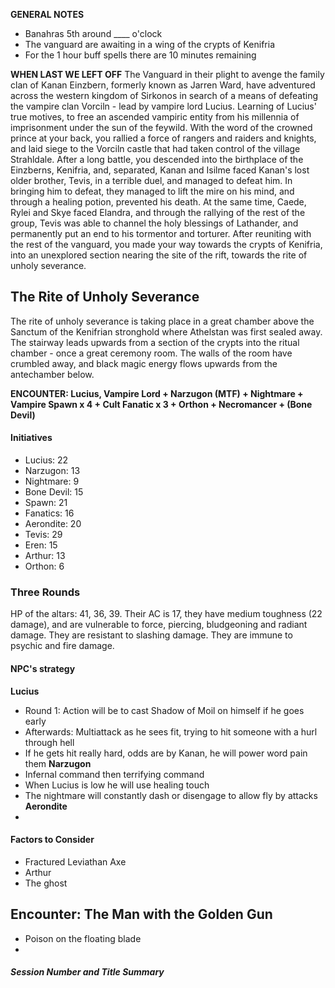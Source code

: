 **GENERAL NOTES**
- Banahras 5th around \_\_\_\_ o'clock
- The vanguard are awaiting in a wing of the crypts of Kenifria
- For the 1 hour buff spells there are 10 minutes remaining

**WHEN LAST WE LEFT OFF**
The Vanguard in their plight to avenge the family clan of Kanan Einzbern, formerly known as Jarren Ward, have adventured across the western kingdom of Sirkonos in search of a means of defeating the vampire clan Vorciln - lead by vampire lord Lucius. Learning of Lucius' true motives, to free an ascended vampiric entity from his millennia of imprisonment under the sun of the feywild. With the word of the crowned prince at your back, you rallied a force of rangers and raiders and knights, and laid siege to the Vorciln castle that had taken control of the village Strahldale. After a long battle, you descended into the birthplace of the Einzberns, Kenifria, and, separated, Kanan and Isilme faced Kanan's lost older brother, Tevis, in a terrible duel, and managed to defeat him. In bringing him to defeat, they managed to lift the mire on his mind, and through a healing potion, prevented his death. At the same time, Caede, Rylei and Skye faced Elandra, and through the rallying of the rest of the group, Tevis was able to channel the holy blessings of Lathander, and permanently put an end to his tormentor and torturer. After reuniting with the rest of the vanguard, you made your way towards the crypts of Kenifria, into an unexplored section nearing the site of the rift, towards the rite of unholy severance.
## The Rite of Unholy Severance
The rite of unholy severance is taking place in a great chamber above the Sanctum of the Kenifrian stronghold where Athelstan was first sealed away. The stairway leads upwards from a section of the crypts into the ritual chamber - once a great ceremony room. The walls of the room have crumbled away, and black magic energy flows upwards from the antechamber below.

**ENCOUNTER: Lucius, Vampire Lord + Narzugon (MTF) + Nightmare + Vampire Spawn x 4 + Cult Fanatic x 3 + Orthon + Necromancer + (Bone Devil)**
#### Initiatives
- Lucius: 22
- Narzugon: 13
- Nightmare: 9
- Bone Devil: 15
- Spawn: 21
- Fanatics: 16
- Aerondite: 20
- Tevis: 29
- Eren: 15
- Arthur: 13
- Orthon: 6
### Three Rounds
HP of the altars: 41, 36, 39. Their AC is 17, they have medium toughness (22 damage), and are vulnerable to force, piercing, bludgeoning and radiant damage. They are resistant to slashing damage. They are immune to psychic and fire damage.
#### NPC's strategy
**Lucius**
- Round 1: Action will be to cast Shadow of Moil on himself if he goes early
- Afterwards: Multiattack as he sees fit, trying to hit someone with a hurl through hell
- If he gets hit really hard, odds are by Kanan, he will power word pain them
**Narzugon**
- Infernal command then terrifying command
- When Lucius is low he will use healing touch
- The nightmare will constantly dash or disengage to allow fly by attacks
**Aerondite**
- 
#### Factors to Consider
- Fractured Leviathan Axe
- Arthur
- The ghost

## Encounter: The Man with the Golden Gun
- Poison on the floating blade
- 
##### Session *Number and Title* Summary